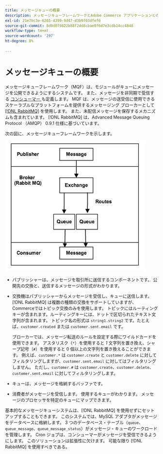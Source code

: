 ```yaml
---
title: メッセージキューの概要
description: メッセージキューフレームワークとAdobe Commerce アプリケーションとの連携方法について説明します。
exl-id: 21e7bc3e-6265-4399-9d47-d3b9f03dfef6
source-git-commit: 8d0d8f9822b88f2dd8cbae8f6d7e3cdb14cc4848
workflow-type: tm+mt
source-wordcount: '297'
ht-degree: 0%

---
```


# メッセージキューの概要

メッセージキューフレームワーク（MQF）は、モジュールがキューにメッセージを公開できるようにするシステムです。 また、メッセージを非同期で受信する [ コンシューマー ](consumers.md) も定義します。 MQF は、メッセージの送受信に使用できるスケーラブルなプラットフォームを提供するメッセージング ブローカーとして [[!DNL RabbitMQ]](https://www.rabbitmq.com) を使用します。 また、未配信メッセージを保存するメカニズムも含まれています。 [!DNL RabbitMQ] は、Advanced Message Queuing Protocol （AMQP） 0.9.1 仕様に基づいています。

次の図に、メッセージキューフレームワークを示します。

![ メッセージキューフレームワーク ](../../assets/configuration/mq-framework.png)

- パブリッシャーは、メッセージを取引所に送信するコンポーネントです。 公開先の交換と、送信するメッセージの形式がわかります。

- 交換機はパブリッシャーからメッセージを受信し、キューに送信します。 [!DNL RabbitMQ] は複数の種類の交換をサポートしていますが、Commerceではトピック交換のみを使用します。 トピックにはルーティングキーが含まれます。ルーティングキーには、ドットで区切られたテキスト文字列が含まれます。 トピック名の形式は `string1.string2` です。たとえば、`customer.created` または `customer.sent.email` です。

  ブローカーでは、メッセージ転送のルールを設定する際にワイルドカードを使用できます。 アスタリスク（`*`）を使用すると _1_ 文字列を置き換え、シャープ記号（`#`）を使用すると 0 個以上の文字列を置き換えることができます。 例えば、`customer.*` は `customer.create` と `customer.delete` に対してフィルタリングしますが、`customer.sent.email` に対してはフィルタリングしません。 ただし、`customer.#` は `customer.create`、`customer.delete`、`customer.sent.email` に対してフィルタリングします。

- キューは、メッセージを格納するバッファです。

- 消費者がメッセージを受信します。 使用するキューがわかります。 メッセージのプロセッサを特定のキューにマップできます。

基本的なメッセージキューシステムは、[!DNL RabbitMQ] を使用せずにセットアップすることもできます。 このシステムでは、MySQL アダプタがメッセージをデータベースに格納します。 3 つのデータベース・テーブル（`queue`、`queue_message`、`queue_message_status`）がメッセージ・キューのワークロードを管理します。 Cron ジョブは、コンシューマーがメッセージを受信できるようにします。 このソリューションは拡張性に欠けます。 可能な限り [!DNL RabbitMQ] を使用すべきである。
